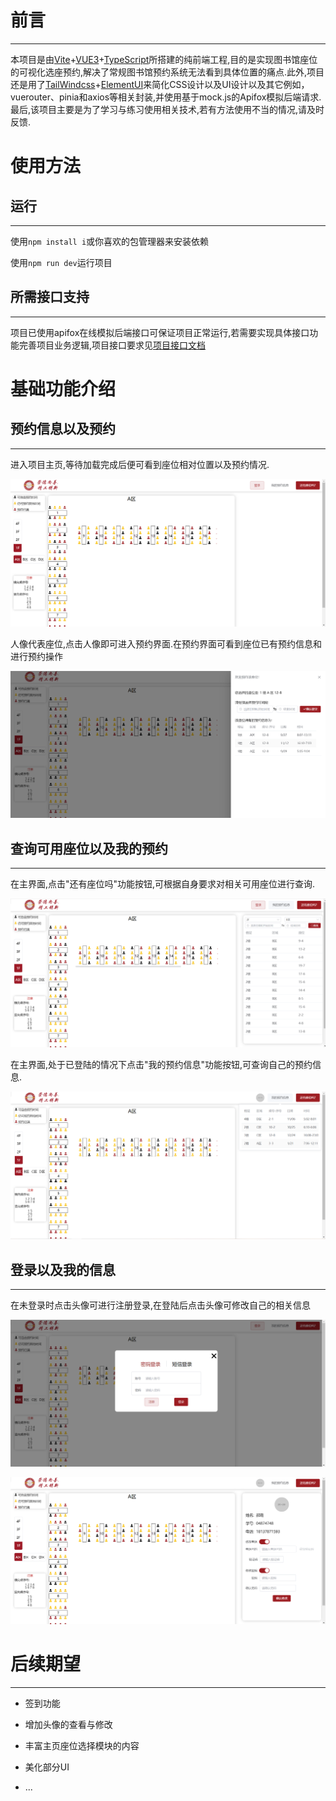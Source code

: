 # 前言

------

本项目是由[Vite](https://cn.vitejs.dev/)+[VUE3](https://cn.vuejs.org/)+[TypeScript](https://typescript.bootcss.com/)所搭建的纯前端工程,目的是实现图书馆座位的可视化选座预约,解决了常规图书馆预约系统无法看到具体位置的痛点.此外,项目还是用了[TailWindcss](https://www.tailwindcss.cn/)+[ElementUI](https://element-plus.org/zh-CN/)来简化CSS设计以及UI设计以及其它例如，vuerouter、pinia和axios等相关封装,并使用基于mock.js的Apifox模拟后端请求.最后,该项目主要是为了学习与练习使用相关技术,若有方法使用不当的情况,请及时反馈.

# 使用方法

## 运行

------

使用`npm install i`或你喜欢的包管理器来安装依赖

使用`npm run dev`运行项目

## 所需接口支持

------

项目已使用apifox在线模拟后端接口可保证项目正常运行,若需要实现具体接口功能完善项目业务逻辑,项目接口要求见[项目接口文档](./可视化座位预约项目接口.md)

# 基础功能介绍

## 预约信息以及预约

------

进入项目主页,等待加载完成后便可看到座位相对位置以及预约情况.

![主页](.\public\images\index.png)

人像代表座位,点击人像即可进入预约界面.在预约界面可看到座位已有预约信息和进行预约操作

![预约](.\public\images\bookAtable.png)

## 查询可用座位以及我的预约

------

在主界面,点击"还有座位吗"功能按钮,可根据自身要求对相关可用座位进行查询.

![查询](.\public\images\query.png)

在主界面,处于已登陆的情况下点击"我的预约信息"功能按钮,可查询自己的预约信息.

![查询预约](.\public\images\myBooks.png)

## 登录以及我的信息

------

在未登录时点击头像可进行注册登录,在登陆后点击头像可修改自己的相关信息

![登录](.\public\images\login.png)

![我的](.\public\images\main.png)

# 后续期望

------

- 签到功能

- 增加头像的查看与修改

- 丰富主页座位选择模块的内容

- 美化部分UI

- ...

  
